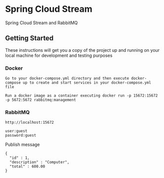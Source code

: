 # Spring Cloud Stream

Spring Cloud Stream and RabbitMQ

## Getting Started

These instructions will get you a copy of the project up and running on your local machine for development and testing purposes

### Docker

```
Go to your docker-compose.yml directory and then execute docker-compose up to create and start services in your docker-compose.yml file
```

```
Run a docker image as a container executing docker run -p 15672:15672 -p 5672:5672 rabbitmq:management
```

### RabbitMQ

```
http://localhost:15672

user:guest
password:guest
```

Publish message

```
{
  "id" : 1,
  "description" : "Computer",
  "total" : 600.00
}
```

